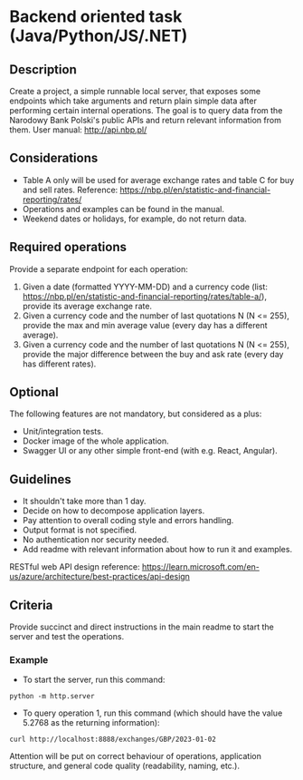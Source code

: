 # Backend oriented task (Java/Python/JS/.NET)

## Description

Create a project, a simple runnable local server, that exposes some endpoints which take arguments and return plain simple data after performing certain internal operations.
The goal is to query data from the Narodowy Bank Polski's public APIs and return relevant information from them. User manual: http://api.nbp.pl/

## Considerations

- Table A only will be used for average exchange rates and table C for buy and sell rates. Reference: https://nbp.pl/en/statistic-and-financial-reporting/rates/
- Operations and examples can be found in the manual.
- Weekend dates or holidays, for example, do not return data.

## Required operations

Provide a separate endpoint for each operation:
1. Given a date (formatted YYYY-MM-DD) and a currency code (list: https://nbp.pl/en/statistic-and-financial-reporting/rates/table-a/), provide its average exchange rate.
2. Given a currency code and the number of last quotations N (N <= 255), provide the max and min average value (every day has a different average).
3. Given a currency code and the number of last quotations N (N <= 255), provide the major difference between the buy and ask rate (every day has different rates).

## Optional

The following features are not mandatory, but considered as a plus:
- Unit/integration tests.
- Docker image of the whole application.
- Swagger UI or any other simple front-end (with e.g. React, Angular).


## Guidelines

- It shouldn't take more than 1 day.
- Decide on how to decompose application layers.
- Pay attention to overall coding style and errors handling.
- Output format is not specified.
- No authentication nor security needed.
- Add readme with relevant information about how to run it and examples.

RESTful web API design reference: https://learn.microsoft.com/en-us/azure/architecture/best-practices/api-design

## Criteria

Provide succinct and direct instructions in the main readme to start the server and test the operations.

### Example

- To start the server, run this command:
```
python -m http.server
```
- To query operation 1, run this command (which should have the value 5.2768 as the returning information):
```
curl http://localhost:8888/exchanges/GBP/2023-01-02
```

Attention will be put on correct behaviour of operations, application structure, and general code quality (readability, naming, etc.).  
